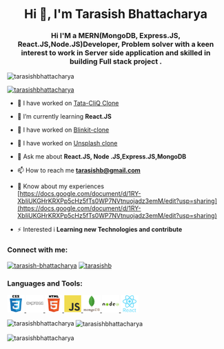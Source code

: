 <h1 align="center">Hi 👋, I'm Tarasish Bhattacharya</h1>
<h3 align="center">Hi I'M a MERN(MongoDB, Express.JS, React.JS,Node.JS)Developer, Problem solver with a keen interest to work in Server side application and skilled in building Full stack project .</h3>

<p align="left"> <img src="https://komarev.com/ghpvc/?username=tarasishbhattacharya&label=Profile%20views&color=0e75b6&style=flat" alt="tarasishbhattacharya" /> </p>

<p align="left"> <a href="https://github.com/ryo-ma/github-profile-trophy"><img src="https://github-profile-trophy.vercel.app/?username=tarasishbhattacharya" alt="tarasishbhattacharya" /></a> </p>

- 🔭 I have worked on [Tata-CliQ Clone](https://github.com/anchor-abhi/tata-cliq-clone)

- 🌱 I’m currently learning **React.JS**

- 👯 I have worked on [Blinkit-clone](https://github.com/Surajdevere09/blinkit-clone)

- 🤝 I have worked on [Unsplash clone](https://github.com/Tarasishbhattacharya/Unsplash-clone)

- 💬 Ask me about **React.JS, Node .JS,Express.JS,MongoDB**

- 📫 How to reach me **tarasishb@gmail.com**

- 📄 Know about my experiences [https://docs.google.com/document/d/1RY-XbIiUKGHrKRXPp5cHz5fTs0WP7NVtnuojadz3emM/edit?usp=sharing](https://docs.google.com/document/d/1RY-XbIiUKGHrKRXPp5cHz5fTs0WP7NVtnuojadz3emM/edit?usp=sharing)

- ⚡ Interested i **Learning new Technologies and contribute**

<h3 align="left">Connect with me:</h3>
<p align="left">
<a href="https://linkedin.com/in/tarasish-bhattacharya" target="blank"><img align="center" src="https://raw.githubusercontent.com/rahuldkjain/github-profile-readme-generator/master/src/images/icons/Social/linked-in-alt.svg" alt="tarasish-bhattacharya" height="30" width="40" /></a>
<a href="https://www.hackerrank.com/tarasishb" target="blank"><img align="center" src="https://raw.githubusercontent.com/rahuldkjain/github-profile-readme-generator/master/src/images/icons/Social/hackerrank.svg" alt="tarasishb" height="30" width="40" /></a>
</p>

<h3 align="left">Languages and Tools:</h3>
<p align="left"> <a href="https://www.w3schools.com/css/" target="_blank" rel="noreferrer"> <img src="https://raw.githubusercontent.com/devicons/devicon/master/icons/css3/css3-original-wordmark.svg" alt="css3" width="40" height="40"/> </a> <a href="https://expressjs.com" target="_blank" rel="noreferrer"> <img src="https://raw.githubusercontent.com/devicons/devicon/master/icons/express/express-original-wordmark.svg" alt="express" width="40" height="40"/> </a> <a href="https://www.w3.org/html/" target="_blank" rel="noreferrer"> <img src="https://raw.githubusercontent.com/devicons/devicon/master/icons/html5/html5-original-wordmark.svg" alt="html5" width="40" height="40"/> </a> <a href="https://developer.mozilla.org/en-US/docs/Web/JavaScript" target="_blank" rel="noreferrer"> <img src="https://raw.githubusercontent.com/devicons/devicon/master/icons/javascript/javascript-original.svg" alt="javascript" width="40" height="40"/> </a> <a href="https://www.mongodb.com/" target="_blank" rel="noreferrer"> <img src="https://raw.githubusercontent.com/devicons/devicon/master/icons/mongodb/mongodb-original-wordmark.svg" alt="mongodb" width="40" height="40"/> </a> <a href="https://nodejs.org" target="_blank" rel="noreferrer"> <img src="https://raw.githubusercontent.com/devicons/devicon/master/icons/nodejs/nodejs-original-wordmark.svg" alt="nodejs" width="40" height="40"/> </a> <a href="https://reactjs.org/" target="_blank" rel="noreferrer"> <img src="https://raw.githubusercontent.com/devicons/devicon/master/icons/react/react-original-wordmark.svg" alt="react" width="40" height="40"/> </a> </p>

<p><img align="left" src="https://github-readme-stats.vercel.app/api/top-langs?username=tarasishbhattacharya&show_icons=true&locale=en&layout=compact" alt="tarasishbhattacharya" /></p>

<p>&nbsp;<img align="center" src="https://github-readme-stats.vercel.app/api?username=tarasishbhattacharya&show_icons=true&locale=en" alt="tarasishbhattacharya" /></p>

<p><img align="center" src="https://github-readme-streak-stats.herokuapp.com/?user=tarasishbhattacharya&" alt="tarasishbhattacharya" /></p>

